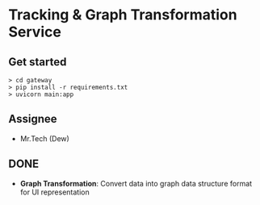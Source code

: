 # Tracking & Graph Transformation Service

## Get started

```
> cd gateway
> pip install -r requirements.txt
> uvicorn main:app
```

## Assignee

- Mr.Tech (Dew)

## DONE

- **Graph Transformation**: Convert data into graph data structure format for UI representation
